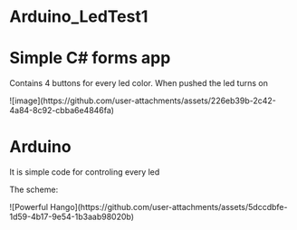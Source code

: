 # Arduino_LedTest1

<h1>Simple C# forms app</h1>
<p>Contains 4 buttons for every led color. When pushed the led turns on</p>
![image](https://github.com/user-attachments/assets/226eb39b-2c42-4a84-8c92-cbba6e4846fa)

<h1>Arduino</h1>
<p>It is simple code for controling every led</p>
<p>The scheme:</p>
![Powerful Hango](https://github.com/user-attachments/assets/5dccdbfe-1d59-4b17-9e54-1b3aab98020b)
